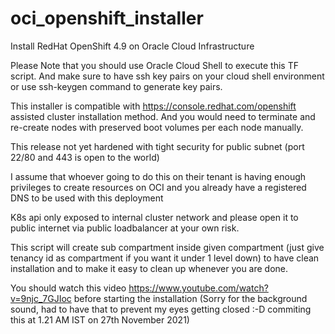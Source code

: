 # oci_openshift_installer
Install RedHat OpenShift 4.9 on Oracle Cloud Infrastructure

Please Note that you should use Oracle Cloud Shell to execute this TF script. And make sure to have ssh key pairs on your cloud shell environment or use ssh-keygen command to generate key pairs.

This installer is compatible with https://console.redhat.com/openshift assisted cluster installation method. And you would need to terminate and re-create nodes with preserved boot volumes per each node manually.

This release not yet hardened with tight security for public subnet (port 22/80 and 443 is open to the world)

I assume that whoever going to do this on their tenant is having enough privileges to create resources on OCI and you already have a registered DNS to be used with this deployment

K8s api only exposed to internal cluster network and please open it to public internet via public loadbalancer at your own risk. 

This script will create sub compartment inside given compartment (just give tenancy id as compartment if you want it under 1 level down) to have clean installation and to make it easy to clean up whenever you are done.

You should watch this video https://www.youtube.com/watch?v=9njc_7GJIoc before starting the installation (Sorry for the background sound, had to have that to prevent my eyes getting closed :-D commiting this at 1.21 AM IST on 27th November 2021)

